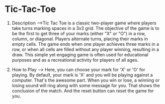 # Tic-Tac-Toe
1. Description
   -->Tic Tac Toe is a classic two-player game where players take turns marking spaces in a 3x3 grid. The objective of the game is to be the first to get three of your marks (either "X" or "O") in a row, column, or         diagonal. Players alternate turns, placing their marks in empty cells. The game ends when one player achieves three marks in a row, or when all cells are filled without any player winning, resulting in a             draw. This simple yet engaging game is often used for educational purposes and as a recreational activity for players of all ages.

2. How to Play
   --> Here, you can choose your mark for 'X' or 'O' for playing. By default, your mark is 'X' and you will be playing against a computer. That's the awesome part. When you win or lose, a winning or losing sound             will ring along with some message for you. That shows the conclusion of the match. And the reset button can reset the game for you.
